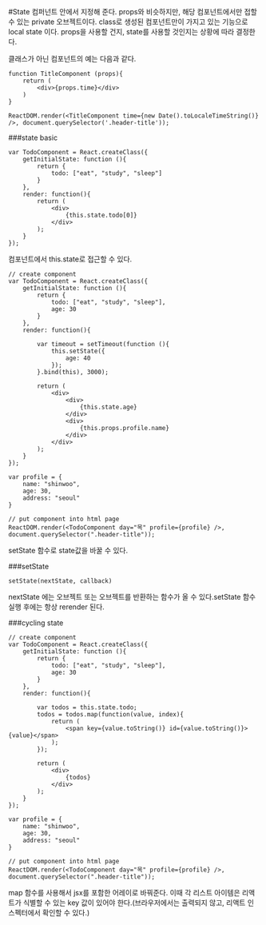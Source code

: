 #State
컴퍼넌트 안에서 지정해 준다. props와 비슷하지만, 해당 컴포넌트에서만 접할 수 있는 private 오브젝트이다. class로 생성된 컴포넌트만이 가지고 있는 기능으로 local state 이다. props을 사용할 건지, state를 사용할 것인지는 상황에 따라 결정한다.  

클래스가 아닌 컴포넌트의 예는 다음과 같다.

```
function TitleComponent (props){
    return (
        <div>{props.time}</div>
    )
}

ReactDOM.render(<TitleComponent time={new Date().toLocaleTimeString()} />, document.querySelector('.header-title'));
```


###state basic
```
var TodoComponent = React.createClass({
    getInitialState: function (){
        return {
            todo: ["eat", "study", "sleep"]
        }
    },
    render: function(){
        return (
            <div>
                {this.state.todo[0]}
            </div>
        );
    }
});
```
컴포넌트에서 this.state로 접근할 수 있다.

```
// create component
var TodoComponent = React.createClass({
    getInitialState: function (){
        return {
            todo: ["eat", "study", "sleep"],
            age: 30
        }
    },
    render: function(){

        var timeout = setTimeout(function (){
            this.setState({
                age: 40
            });
        }.bind(this), 3000);

        return (
            <div>
                <div>
                    {this.state.age}
                </div>
                <div>
                    {this.props.profile.name}
                </div>
            </div>
        );
    }
});

var profile = {
    name: "shinwoo",
    age: 30,
    address: "seoul"
}

// put component into html page
ReactDOM.render(<TodoComponent day="목" profile={profile} />, document.querySelector(".header-title"));
```

setState 함수로 state값을 바꿀 수 있다.

###setState
```
setState(nextState, callback)
```


nextState 에는 오브젝트 또는 오브젝트를 반환하는 함수가 올 수 있다.setState 함수 실행 후에는 항상 rerender 된다. 


###cycling state
```
// create component
var TodoComponent = React.createClass({
    getInitialState: function (){
        return {
            todo: ["eat", "study", "sleep"],
            age: 30
        }
    },
    render: function(){

        var todos = this.state.todo;
        todos = todos.map(function(value, index){
            return (
                <span key={value.toString()} id={value.toString()}>{value}</span>
            );
        });

        return (
            <div>
                {todos}
            </div>
        );
    }
});

var profile = {
    name: "shinwoo",
    age: 30,
    address: "seoul"
}

// put component into html page
ReactDOM.render(<TodoComponent day="목" profile={profile} />, document.querySelector(".header-title"));
```
map 함수를 사용해서 jsx를 포함한 어레이로 바꿔준다. 이때 각 리스트 아이템은 리액트가 식별할 수 있는 key 값이 있어야 한다.(브라우저에서는 출력되지 않고, 리액트 인스펙터에서 확인할 수 있다.)
